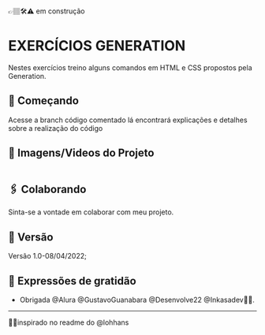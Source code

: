 👉🏽🛠⚠ em construção
<!--👉🏽🛠⚠ em construção
✋🏽❌⛔parado
👍🏽✔🟢concluído-->
# EXERCÍCIOS GENERATION

Nestes exercícios treino alguns comandos em HTML e CSS propostos pela Generation.

## 🚀 Começando

Acesse a branch código comentado lá encontrará explicações e detalhes sobre a realização do código

## 📸 Imagens/Videos do Projeto

<img src="">

## 🖇️ Colaborando

Sinta-se a vontade em colaborar com meu projeto.

## 📌 Versão

Versão 1.0-08/04/2022;

## 🎁 Expressões de gratidão

* Obrigada @Alura @GustavoGuanabara @Desenvolve22 @Inkasadev📢🤓.

---
🤝🏽inspirado no readme do @lohhans
